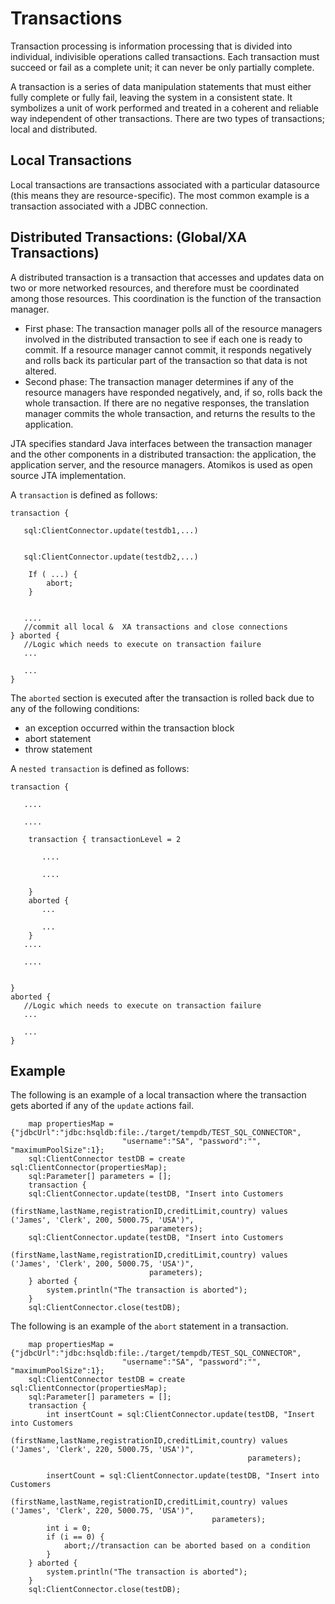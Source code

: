 # Transactions

Transaction processing is information processing that is divided into individual, indivisible operations called transactions. Each transaction must succeed or fail as a complete unit; it can never be only partially complete. 

A transaction is a series of data manipulation statements that must either fully complete or fully fail, leaving the system in a consistent state. It symbolizes a unit of work performed and treated in a coherent and reliable way independent of other transactions. There are two types of transactions; local and distributed.

## Local Transactions

Local transactions are transactions associated with a particular datasource (this means they are resource-specific). The most common example is a transaction associated with a JDBC connection.

## Distributed Transactions: (Global/XA Transactions)

A distributed transaction is a transaction that accesses and updates data on two or more networked resources, and therefore must be coordinated among those resources. This coordination is the function of the transaction manager.

- First phase: The transaction manager polls all of the resource managers involved in the distributed transaction to see if each one is ready to commit. If a resource manager cannot commit, it responds negatively and rolls back its particular part of the transaction so that data is not altered.
- Second phase: The transaction manager determines if any of the resource managers have responded negatively, and, if so, rolls back the whole transaction. If there are no negative responses, the translation manager commits the whole transaction, and returns the results to the application.

JTA specifies standard Java interfaces between the transaction manager and the other components in a distributed transaction: the application, the application server, and the resource managers. Atomikos is used as open source JTA implementation.

A `transaction` is defined as follows:

```
transaction { 

   sql:ClientConnector.update(testdb1,...) 


   sql:ClientConnector.update(testdb2,...) 

	If ( ...) {
		abort;
	}


   ....
   //commit all local &	 XA transactions and close connections
} aborted { 
   //Logic which needs to execute on transaction failure
   ...

   ...
}

```
The `aborted` section is executed after the transaction is rolled back due to any of the following conditions:
- an exception occurred within the transaction block
- abort statement
- throw statement

A `nested transaction` is defined as follows:

```
transaction { 

   ....

   ....

	transaction { transactionLevel = 2

	   ....

	   ....

	} 
	aborted { 
	   ...

	   ...
	}
   ....
   
   ....


} 
aborted { 
   //Logic which needs to execute on transaction failure
   ...

   ...
}
```

## Example

The following is an example of a local transaction where the transaction gets aborted if any of the `update` actions fail.

```
    map propertiesMap = {"jdbcUrl":"jdbc:hsqldb:file:./target/tempdb/TEST_SQL_CONNECTOR",
                         "username":"SA", "password":"", "maximumPoolSize":1};
    sql:ClientConnector testDB = create sql:ClientConnector(propertiesMap);
    sql:Parameter[] parameters = [];
    transaction {
    sql:ClientConnector.update(testDB, "Insert into Customers
                (firstName,lastName,registrationID,creditLimit,country) values ('James', 'Clerk', 200, 5000.75, 'USA')",
                               parameters);
    sql:ClientConnector.update(testDB, "Insert into Customers
                (firstName,lastName,registrationID,creditLimit,country) values ('James', 'Clerk', 200, 5000.75, 'USA')",
                               parameters);
    } aborted {
        system.println("The transaction is aborted");
    }
    sql:ClientConnector.close(testDB);

```

The following is an example of the `abort` statement in a transaction.

```
    map propertiesMap = {"jdbcUrl":"jdbc:hsqldb:file:./target/tempdb/TEST_SQL_CONNECTOR",
                         "username":"SA", "password":"", "maximumPoolSize":1};
    sql:ClientConnector testDB = create sql:ClientConnector(propertiesMap);
    sql:Parameter[] parameters = [];
    transaction {
        int insertCount = sql:ClientConnector.update(testDB, "Insert into Customers
                (firstName,lastName,registrationID,creditLimit,country) values ('James', 'Clerk', 220, 5000.75, 'USA')",
                                                     parameters);

        insertCount = sql:ClientConnector.update(testDB, "Insert into Customers
                (firstName,lastName,registrationID,creditLimit,country) values ('James', 'Clerk', 220, 5000.75, 'USA')",
                                             parameters);
        int i = 0;
        if (i == 0) {
            abort;//transaction can be aborted based on a condition
        }
    } aborted {
        system.println("The transaction is aborted");
    }
    sql:ClientConnector.close(testDB);
```
